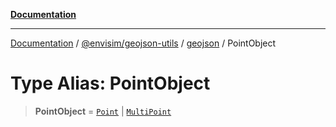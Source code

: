 [**Documentation**](../../../../README.md)

---

[Documentation](../../../../README.md) / [@envisim/geojson-utils](../../README.md) / [geojson](../README.md) / PointObject

# Type Alias: PointObject

> **PointObject** = [`Point`](Point.md) \| [`MultiPoint`](MultiPoint.md)
